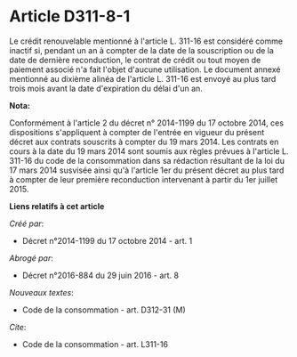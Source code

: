 # Article D311-8-1

Le crédit renouvelable mentionné à l'article L. 311-16 est considéré comme inactif si, pendant un an à compter de la date de
la souscription ou de la date de dernière reconduction, le contrat de crédit ou tout moyen de paiement associé n'a fait
l'objet d'aucune utilisation. Le document annexé mentionné au dixième alinéa de l'article L. 311-16 est envoyé au plus tard
trois mois avant la date d'expiration du délai d'un an.

**Nota:**

Conformément à l'article 2 du décret n° 2014-1199 du 17 octobre 2014, ces dispositions s'appliquent à compter de l'entrée en
vigueur du présent décret aux contrats souscrits à compter du 19 mars 2014. Les contrats en cours à la date du 19 mars 2014
sont soumis aux règles prévues à l'article L. 311-16 du code de la consommation dans sa rédaction résultant de la loi du 17
mars 2014 susvisée ainsi qu'à l'article 1er du présent décret au plus tard à compter de leur première reconduction
intervenant à partir du 1er juillet 2015.

**Liens relatifs à cet article**

_Créé par_:

  - Décret n°2014-1199 du 17 octobre 2014 - art. 1

_Abrogé par_:

  - Décret n°2016-884 du 29 juin 2016 - art. 8

_Nouveaux textes_:

  - Code de la consommation - art. D312-31 (M)

_Cite_:

  - Code de la consommation - art. L311-16
